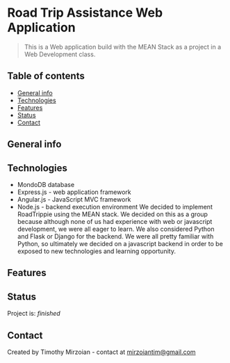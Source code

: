 # Road Trip Assistance Web Application
> This is a Web application build with the MEAN Stack as a project in a Web Development class.  

## Table of contents
* [General info](#general-info)
* [Technologies](#technologies)
* [Features](#features)
* [Status](#status)
* [Contact](#contact)

## General info

## Technologies
* MondoDB database
* Express.js - web application framework
* Angular.js - JavaScript MVC framework
* Node.js - backend execution environment
We decided to implement RoadTrippie using the MEAN stack. We decided on this as a group because although none of us
had experience with web or javascript development, we were all eager to learn. We also considered Python and Flask or Django
for the backend. We were all pretty familiar with Python, so ultimately we decided on a javascript backend in order to be 
exposed to new technologies and learning opportunity.

## Features

## Status
Project is: _finished_

## Contact
Created by Timothy Mirzoian - contact at mirzoiantim@gmail.com
